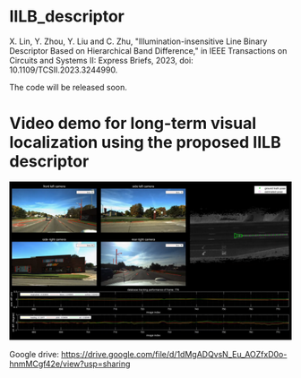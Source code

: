 # IILB_descriptor
X. Lin, Y. Zhou, Y. Liu and C. Zhu, "Illumination-insensitive Line Binary Descriptor Based on Hierarchical Band Difference," in IEEE Transactions on Circuits and Systems II: Express Briefs, 2023, doi: 10.1109/TCSII.2023.3244990.

The code will be released soon.


# Video demo for long-term visual localization using the proposed IILB descriptor

[![](https://github.com/roylin1229/IILB_descriptor/blob/main/img.png)](https://drive.google.com/file/d/1dMgADQvsN_Eu_AOZfxD0o-hnmMCgf42e/view?usp=sharing)  

Google drive: https://drive.google.com/file/d/1dMgADQvsN_Eu_AOZfxD0o-hnmMCgf42e/view?usp=sharing  
